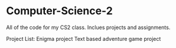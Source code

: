 # Computer-Science-2
All of the code for my CS2 class. Inclues projects and assignments.

Project List:
  Enigma project
  Text based adventure game project
 

